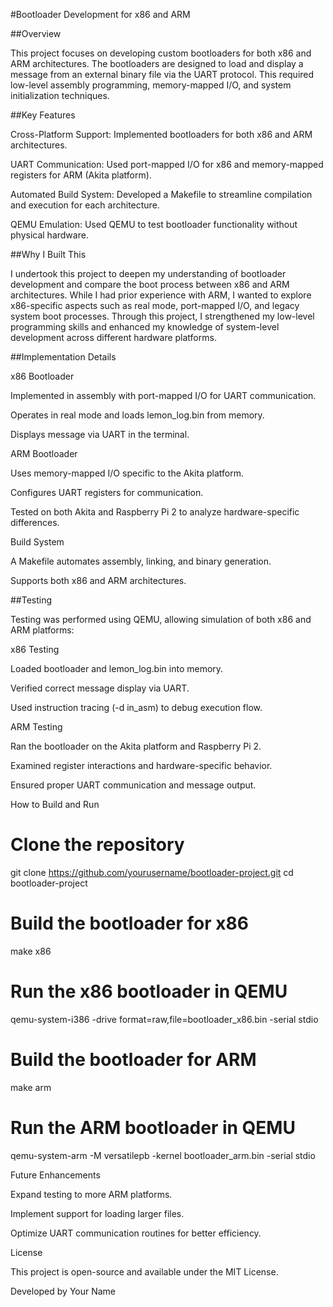 #Bootloader Development for x86 and ARM

##Overview

This project focuses on developing custom bootloaders for both x86 and ARM architectures. The bootloaders are designed to load and display a message from an external binary file via the UART protocol. This required low-level assembly programming, memory-mapped I/O, and system initialization techniques.

##Key Features

Cross-Platform Support: Implemented bootloaders for both x86 and ARM architectures.

UART Communication: Used port-mapped I/O for x86 and memory-mapped registers for ARM (Akita platform).

Automated Build System: Developed a Makefile to streamline compilation and execution for each architecture.

QEMU Emulation: Used QEMU to test bootloader functionality without physical hardware.

##Why I Built This

I undertook this project to deepen my understanding of bootloader development and compare the boot process between x86 and ARM architectures. While I had prior experience with ARM, I wanted to explore x86-specific aspects such as real mode, port-mapped I/O, and legacy system boot processes. Through this project, I strengthened my low-level programming skills and enhanced my knowledge of system-level development across different hardware platforms.

##Implementation Details

x86 Bootloader

Implemented in assembly with port-mapped I/O for UART communication.

Operates in real mode and loads lemon_log.bin from memory.

Displays message via UART in the terminal.

ARM Bootloader

Uses memory-mapped I/O specific to the Akita platform.

Configures UART registers for communication.

Tested on both Akita and Raspberry Pi 2 to analyze hardware-specific differences.

Build System

A Makefile automates assembly, linking, and binary generation.

Supports both x86 and ARM architectures.

##Testing

Testing was performed using QEMU, allowing simulation of both x86 and ARM platforms:

x86 Testing

Loaded bootloader and lemon_log.bin into memory.

Verified correct message display via UART.

Used instruction tracing (-d in_asm) to debug execution flow.

ARM Testing

Ran the bootloader on the Akita platform and Raspberry Pi 2.

Examined register interactions and hardware-specific behavior.

Ensured proper UART communication and message output.

How to Build and Run

# Clone the repository
git clone https://github.com/yourusername/bootloader-project.git
cd bootloader-project

# Build the bootloader for x86
make x86

# Run the x86 bootloader in QEMU
qemu-system-i386 -drive format=raw,file=bootloader_x86.bin -serial stdio

# Build the bootloader for ARM
make arm

# Run the ARM bootloader in QEMU
qemu-system-arm -M versatilepb -kernel bootloader_arm.bin -serial stdio

Future Enhancements

Expand testing to more ARM platforms.

Implement support for loading larger files.

Optimize UART communication routines for better efficiency.

License

This project is open-source and available under the MIT License.

Developed by Your Name


